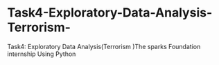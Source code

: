 # Task4-Exploratory-Data-Analysis-Terrorism-
Task4: Exploratory Data Analysis(Terrorism )The sparks Foundation internship Using Python
